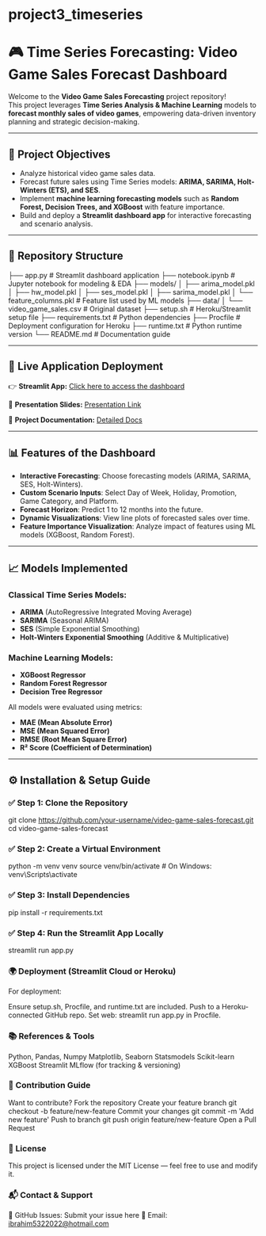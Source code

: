 # project3_timeseries

# 🎮 Time Series Forecasting: Video Game Sales Forecast Dashboard

Welcome to the **Video Game Sales Forecasting** project repository!  
This project leverages **Time Series Analysis & Machine Learning** models to **forecast monthly sales of video games**, empowering data-driven inventory planning and strategic decision-making.

---

## 📌 Project Objectives
- Analyze historical video game sales data.
- Forecast future sales using Time Series models: **ARIMA, SARIMA, Holt-Winters (ETS), and SES**.
- Implement **machine learning forecasting models** such as **Random Forest, Decision Trees, and XGBoost** with feature importance.
- Build and deploy a **Streamlit dashboard app** for interactive forecasting and scenario analysis.

---

## 📂 Repository Structure
├── app.py # Streamlit dashboard application ├── notebook.ipynb # Jupyter notebook for modeling & EDA ├── models/ │ ├── arima_model.pkl │ ├── hw_model.pkl │ ├── ses_model.pkl │ ├── sarima_model.pkl │ └── feature_columns.pkl # Feature list used by ML models ├── data/ │ └── video_game_sales.csv # Original dataset ├── setup.sh # Heroku/Streamlit setup file ├── requirements.txt # Python dependencies ├── Procfile # Deployment configuration for Heroku ├── runtime.txt # Python runtime version └── README.md # Documentation guide


---

## 🚀 Live Application Deployment

👉 **Streamlit App:** [Click here to access the dashboard](https://app-url.streamlit.app)

📁 **Presentation Slides:** [Presentation Link](https://docs.google.com/presentation/d/1T1R03PfBVLdO4LheKfUVgDa1RBPbi5ey/edit?usp=sharing&ouid=100420815063974730723&rtpof=true&sd=true)

📄 **Project Documentation:** [Detailed Docs](https://docs.google.com/document/d/1kMVjdIpV878mbpRF_yTIqVGuxLGnRzs1p_bEJGka_Xo/edit?usp=sharing)

---

## 📊 Features of the Dashboard
- **Interactive Forecasting**: Choose forecasting models (ARIMA, SARIMA, SES, Holt-Winters).
- **Custom Scenario Inputs**: Select Day of Week, Holiday, Promotion, Game Category, and Platform.
- **Forecast Horizon**: Predict 1 to 12 months into the future.
- **Dynamic Visualizations**: View line plots of forecasted sales over time.
- **Feature Importance Visualization**: Analyze impact of features using ML models (XGBoost, Random Forest).

---

## 📈 Models Implemented

### Classical Time Series Models:
- **ARIMA** (AutoRegressive Integrated Moving Average)
- **SARIMA** (Seasonal ARIMA)
- **SES** (Simple Exponential Smoothing)
- **Holt-Winters Exponential Smoothing** (Additive & Multiplicative)

### Machine Learning Models:
- **XGBoost Regressor**
- **Random Forest Regressor**
- **Decision Tree Regressor**

All models were evaluated using metrics:
- **MAE (Mean Absolute Error)**
- **MSE (Mean Squared Error)**
- **RMSE (Root Mean Square Error)**
- **R² Score (Coefficient of Determination)**

---

## ⚙️ Installation & Setup Guide

### ✅ Step 1: Clone the Repository

git clone https://github.com/your-username/video-game-sales-forecast.git
cd video-game-sales-forecast

### ✅ Step 2: Create a Virtual Environment

python -m venv venv
source venv/bin/activate  # On Windows: venv\Scripts\activate

### ✅ Step 3: Install Dependencies

pip install -r requirements.txt

### ✅ Step 4: Run the Streamlit App Locally

streamlit run app.py

### 🌍 Deployment (Streamlit Cloud or Heroku)
For deployment:

Ensure setup.sh, Procfile, and runtime.txt are included.
Push to a Heroku-connected GitHub repo.
Set web: streamlit run app.py in Procfile.

### 📚 References & Tools
Python, Pandas, Numpy
Matplotlib, Seaborn
Statsmodels
Scikit-learn
XGBoost
Streamlit
MLflow (for tracking & versioning)


### 🤝 Contribution Guide
Want to contribute?
Fork the repository
Create your feature branch git checkout -b feature/new-feature
Commit your changes git commit -m 'Add new feature'
Push to branch git push origin feature/new-feature
Open a Pull Request


### 📜 License
This project is licensed under the MIT License — feel free to use and modify it.

### 📬 Contact & Support
💬 GitHub Issues: Submit your issue here
📧 Email: ibrahim5322022@hotmail.com